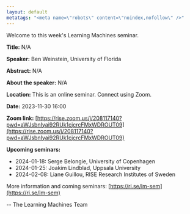 ```yaml
---
layout: default
metatags: "<meta name=\"robots\" content=\"noindex,nofollow\" />"
---
```

Welcome to this week's Learning Machines seminar.

**Title:** N/A

**Speaker:** Ben Weinstein, University of Florida

**Abstract:** N/A

**About the speaker:** N/A

**Location:** This is an online seminar. Connect using Zoom.

**Date:** 2023-11-30 16:00

**Zoom link:** [https://rise.zoom.us/j/208117140?pwd=aWJsbnIyai92RUk1cjcrcFMxWDROUT09](https://rise.zoom.us/j/208117140?pwd=aWJsbnIyai92RUk1cjcrcFMxWDROUT09)

**Upcoming seminars:**

* 2024-01-18: Serge Belongie, University of Copenhagen
* 2024-01-25: Joakim Lindblad, Uppsala University
* 2024-02-08: Liane Guillou, RISE Research Institutes of Sweden

More information and coming seminars: [https://ri.se/lm-sem](https://ri.se/lm-sem)

-- The Learning Machines Team

